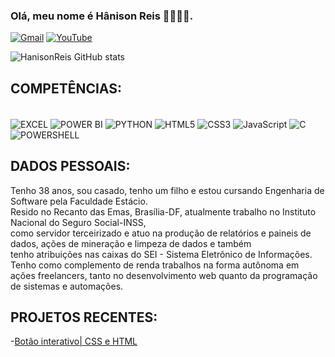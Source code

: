 ### Olá, meu nome é Hânison Reis 🖐🏾🖖🏾.
[![Gmail](https://img.shields.io/badge/Gmail-D14836?style=for-the-badge&logo=gmail&logoColor=white)](dsdevtech@gmail.com)
[![YouTube](https://img.shields.io/badge/YouTube-FF0000?style=for-the-badge&logo=youtube&logoColor=white)](https://www.youtube.com/@devtechbrasil-f3f)

![HanisonReis GitHub stats](https://github-readme-stats.vercel.app/api?username=HanisonReis&show_icons=true&theme=midnight-purple)

## COMPETÊNCIAS:

<div style="display: inline_block"><br/>
<img align="center" alt="EXCEL" src="https://img.shields.io/badge/Microsoft_Excel-217346?style=for-the-badge&logo=microsoft-excel&logoColor=white"/>
<img align="center" alt="POWER BI" src="https://img.shields.io/badge/PowerBI-F2C811?style=for-the-badge&logo=Power%20BI&"/>
<img align="center" alt="PYTHON" src="https://img.shields.io/badge/Python-FFD43B?style=for-the-badge&logo=python&logoColor=blue"/>
<img align="center" alt="HTML5" src="https://img.shields.io/badge/HTML5-E34F26?style=for-the-badge&logo=html5&logoColor=white"/>
<img align="center" alt="CSS3" src="https://img.shields.io/badge/CSS3-1572B6?style=for-the-badge&logo=css3&logoColor=white"/>
<img align="center" alt="JavaScript" src="https://img.shields.io/badge/JavaScript-323330?style=for-the-badge&logo=javascript&logoColor=F7DF1E"/>
<img align="center" alt="C" src="https://img.shields.io/badge/C-00599C?style=for-the-badge&logo=c&logoColor=white"/>
<img align="center" alt="POWERSHELL" src="https://img.shields.io/badge/powershell-5391FE?style=for-the-badge&logo=powershell&logoColor=white"/>
</div>

## DADOS PESSOAIS:
Tenho 38 anos, sou casado, tenho um filho e estou cursando Engenharia de Software pela Faculdade Estácio.<br>
Resido no Recanto das Emas, Brasília-DF, atualmente trabalho no Instituto Nacional do Seguro Social-INSS,<br>
como servidor terceirizado e atuo na produção de relatórios e paineis de dados, ações de mineração e limpeza de dados e também<br>
tenho atribuições nas caixas do SEI - Sistema Eletrônico de Informações.<br>
Tenho como complemento de renda trabalhos na forma autônoma em ações freelancers, tanto no desenvolvimento web quanto da programação de sistemas e automações.

## PROJETOS RECENTES:
-[Botão interativo| CSS e HTML](https://www.youtube.com/watch?v=hk_k87JyWC0)
